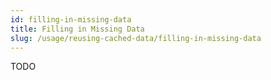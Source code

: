 ```yaml
---
id: filling-in-missing-data
title: Filling in Missing Data
slug: /usage/reusing-cached-data/filling-in-missing-data
---
```

TODO
